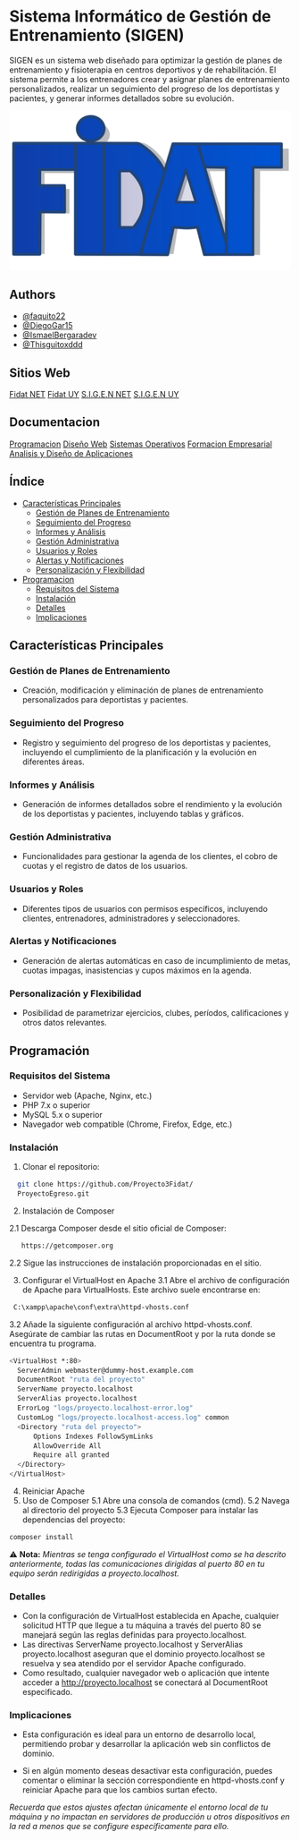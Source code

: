 
# Sistema Informático de Gestión de Entrenamiento (SIGEN)

SIGEN es un sistema web diseñado para optimizar la gestión de planes de entrenamiento y fisioterapia en centros deportivos y de rehabilitación. El sistema permite a los entrenadores crear y asignar planes de entrenamiento personalizados, realizar un seguimiento del progreso de los deportistas y pacientes, y generar informes detallados sobre su evolución.
<p align="center">
  <img src="Imagenes/LogoFidat1080p.png" alt="LOGO DE FIDAT">
</p>

## Authors

- [@faquito22](https://www.github.com/faquito22)
- [@DiegoGar15](https://www.github.com/DiegoGar15)
- [@IsmaelBergaradev](https://www.github.com/IsmaelBergaradev)
- [@Thisguitoxddd](https://www.github.com/Thisguitoxddd)
## Sitios Web 
  [Fidat NET](http://fidat.net)
  [Fidat UY](http://fidat.uy)
  [S.I.G.E.N NET](http://sigen.fidat.net)
  [S.I.G.E.N UY](http://sigen.fidat.uy)



## Documentacion 
  [Programacion](https://docs.google.com/document/d/19vSB3dFqhOWqyqpYA8gIByVBd8gIq5lW/edit?usp=sharing&ouid=105375972641917367063&rtpof=true&sd=true)
  [Diseño Web](https://docs.google.com/document/d/1xj8YEZUi7dPlQrArb1ahrwRL2w7dPh7o/edit?usp=sharing&ouid=105375972641917367063&rtpof=true&sd=true)
  [Sistemas Operativos](https://docs.google.com/document/d/11E99Me8L000dhJ4NiVZWE_H5Ykiwzspv/edit?usp=sharing&ouid=105375972641917367063&rtpof=true&sd=true)
  [Formacion Empresarial](https://docs.google.com/document/d/1G3woINWYzDqqcI8hoEMY2kJwfiDHjGFG/edit?usp=sharing&ouid=105375972641917367063&rtpof=true&sd=true)
  [Analisis y Diseño de Aplicaciones](https://docs.google.com/document/d/1-rRJfJ6yZolVou6n9b0Ytq5x2lY6CoAX/edit?usp=sharing&ouid=105375972641917367063&rtpof=true&sd=true)

  


## Índice

- [Características Principales](#características-principales)
    - [Gestión de Planes de Entrenamiento](#gestión-de-planes-de-entrenamiento)
    - [Seguimiento del Progreso](#seguimiento-del-progreso)
    - [Informes y Análisis](#informes-y-análisis)
    - [Gestión Administrativa](#gestión-administrativa)
    - [Usuarios y Roles](#usuarios-y-roles)
    - [Alertas y Notificaciones](#alertas-y-notificaciones)
    - [Personalización y Flexibilidad](#personalización-y-flexibilidad)
- [Programacion](#programación)
    - [Requisitos del Sistema](#requisitos-del-sistema)
    - [Instalación](#instalación)
    - [Detalles](#detalles)
    - [Implicaciones](#implicaciones)


## Características Principales
### Gestión de Planes de Entrenamiento
- Creación, modificación y eliminación de planes de entrenamiento personalizados para deportistas y pacientes.
### Seguimiento del Progreso
- Registro y seguimiento del progreso de los deportistas y pacientes, incluyendo el cumplimiento de la planificación y la evolución en diferentes áreas.
### Informes y Análisis
- Generación de informes detallados sobre el rendimiento y la evolución de los deportistas y pacientes, incluyendo tablas y gráficos.
### Gestión Administrativa
- Funcionalidades para gestionar la agenda de los clientes, el cobro de cuotas y el registro de datos de los usuarios.
### Usuarios y Roles
- Diferentes tipos de usuarios con permisos específicos, incluyendo clientes, entrenadores, administradores y seleccionadores.
### Alertas y Notificaciones
- Generación de alertas automáticas en caso de incumplimiento de metas, cuotas impagas, inasistencias y cupos máximos en la agenda.
### Personalización y Flexibilidad
- Posibilidad de parametrizar ejercicios, clubes, períodos, calificaciones y otros datos relevantes.

## Programación
### Requisitos del Sistema
- Servidor web (Apache, Nginx, etc.)
- PHP 7.x o superior
- MySQL 5.x o superior
- Navegador web compatible (Chrome, Firefox, Edge, etc.)

### Instalación
1. Clonar el repositorio:
 ```sh
   git clone https://github.com/Proyecto3Fidat/     
   ProyectoEgreso.git
```
2. Instalación de Composer
  
  2.1 Descarga Composer desde el sitio oficial de Composer:
```sh
   https://getcomposer.org
```
 2.2 Sigue las instrucciones de instalación proporcionadas en el sitio.

3. Configurar el VirtualHost en Apache
 3.1 Abre el archivo de configuración de Apache para VirtualHosts. Este archivo suele encontrarse en:
 ```sh
  C:\xampp\apache\conf\extra\httpd-vhosts.conf
```
 3.2 Añade la siguiente configuración al archivo httpd-vhosts.conf. Asegúrate de cambiar las rutas en DocumentRoot y <Directory> por la ruta donde se encuentra tu programa.
  ```sh
  <VirtualHost *:80>
    ServerAdmin webmaster@dummy-host.example.com
    DocumentRoot "ruta del proyecto"
    ServerName proyecto.localhost
    ServerAlias proyecto.localhost
    ErrorLog "logs/proyecto.localhost-error.log"
    CustomLog "logs/proyecto.localhost-access.log" common
    <Directory "ruta del proyecto">
        Options Indexes FollowSymLinks
        AllowOverride All
        Require all granted
    </Directory>
</VirtualHost>
```
4. Reiniciar Apache
5. Uso de Composer
 5.1 Abre una consola de comandos (cmd).
 5.2 Navega al directorio del proyecto
 5.3 Ejecuta Composer para instalar las dependencias del proyecto:
  ```sh
  composer install
  ```
⚠️ **Nota:** _Mientras se tenga configurado el VirtualHost como se ha descrito anteriormente, todas las comunicaciones dirigidas al puerto 80 en tu equipo serán redirigidas a proyecto.localhost._

### Detalles
- Con la configuración de VirtualHost establecida en Apache, cualquier solicitud HTTP que llegue a tu máquina a través del puerto 80 se manejará según las reglas definidas para proyecto.localhost.
- Las directivas ServerName proyecto.localhost y ServerAlias proyecto.localhost aseguran que el dominio proyecto.localhost se resuelva y sea atendido por el servidor Apache configurado.
- Como resultado, cualquier navegador web o aplicación que intente acceder a http://proyecto.localhost se conectará al DocumentRoot especificado.


### Implicaciones 
- Esta configuración es ideal para un entorno de desarrollo local, permitiendo probar y desarrollar la aplicación web sin conflictos de dominio.

- Si en algún momento deseas desactivar esta configuración, puedes comentar o eliminar la sección correspondiente en httpd-vhosts.conf y reiniciar Apache para que los cambios surtan efecto.

_Recuerda que estos ajustes afectan únicamente el entorno local de tu máquina y no impactan en servidores de producción u otros dispositivos en la red a menos que se configure específicamente para ello._
